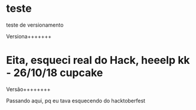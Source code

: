 teste
=====

teste de versionamento


Versiona+++++++

Eita, esqueci real do Hack, heeelp kk - 26/10/18 cupcake
=======
Versão++++++++

Passando aqui, pq eu tava esquecendo do hacktoberfest
